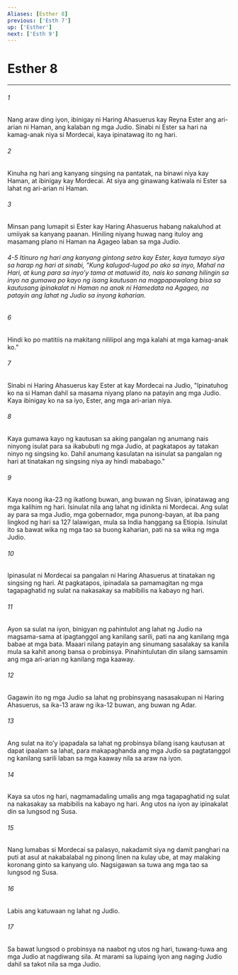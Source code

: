 ```yaml
---
Aliases: [Esther 8]
previous: ['Esth 7']
up: ['Esther']
next: ['Esth 9']
---
```

# Esther 8

***


###### 1 


Nang araw ding iyon, ibinigay ni Haring Ahasuerus kay Reyna Ester ang ari-arian ni Haman, ang kalaban ng mga Judio. Sinabi ni Ester sa hari na kamag-anak niya si Mordecai, kaya ipinatawag ito ng hari. 


###### 2 


Kinuha ng hari ang kanyang singsing na pantatak, na binawi niya kay Haman, at ibinigay kay Mordecai. At siya ang ginawang katiwala ni Ester sa lahat ng ari-arian ni Haman. 


###### 3 


Minsan pang lumapit si Ester kay Haring Ahasuerus habang nakaluhod at umiiyak sa kanyang paanan. Hiniling niyang huwag nang ituloy ang masamang plano ni Haman na Agageo laban sa mga Judio.

###### 4-5 Itinuro ng hari ang kanyang gintong setro kay Ester, kaya tumayo siya sa harap ng hari at sinabi, "Kung kalugod-lugod po ako sa inyo, Mahal na Hari, at kung para sa inyoʼy tama at matuwid ito, nais ko sanang hilingin sa inyo na gumawa po kayo ng isang kautusan na magpapawalang bisa sa kautusang ipinakalat ni Haman na anak ni Hamedata na Agageo, na patayin ang lahat ng Judio sa inyong kaharian. 


###### 6 


Hindi ko po matitiis na makitang nililipol ang mga kalahi at mga kamag-anak ko." 


###### 7 


Sinabi ni Haring Ahasuerus kay Ester at kay Mordecai na Judio, "Ipinatuhog ko na si Haman dahil sa masama niyang plano na patayin ang mga Judio. Kaya ibinigay ko na sa iyo, Ester, ang mga ari-arian niya. 


###### 8 


Kaya gumawa kayo ng kautusan sa aking pangalan ng anumang nais ninyong isulat para sa ikabubuti ng mga Judio, at pagkatapos ay tatakan ninyo ng singsing ko. Dahil anumang kasulatan na isinulat sa pangalan ng hari at tinatakan ng singsing niya ay hindi mababago." 


###### 9 


Kaya noong ika-23 ng ikatlong buwan, ang buwan ng Sivan, ipinatawag ang mga kalihim ng hari. Isinulat nila ang lahat ng idinikta ni Mordecai. Ang sulat ay para sa mga Judio, mga gobernador, mga punong-bayan, at iba pang lingkod ng hari sa 127 lalawigan, mula sa India hanggang sa Etiopia. Isinulat ito sa bawat wika ng mga tao sa buong kaharian, pati na sa wika ng mga Judio. 


###### 10 


Ipinasulat ni Mordecai sa pangalan ni Haring Ahasuerus at tinatakan ng singsing ng hari. At pagkatapos, ipinadala sa pamamagitan ng mga tagapaghatid ng sulat na nakasakay sa mabibilis na kabayo ng hari. 


###### 11 


Ayon sa sulat na iyon, binigyan ng pahintulot ang lahat ng Judio na magsama-sama at ipagtanggol ang kanilang sarili, pati na ang kanilang mga babae at mga bata. Maaari nilang patayin ang sinumang sasalakay sa kanila mula sa kahit anong bansa o probinsya. Pinahintulutan din silang samsamin ang mga ari-arian ng kanilang mga kaaway. 


###### 12 


Gagawin ito ng mga Judio sa lahat ng probinsyang nasasakupan ni Haring Ahasuerus, sa ika-13 araw ng ika-12 buwan, ang buwan ng Adar. 


###### 13 


Ang sulat na itoʼy ipapadala sa lahat ng probinsya bilang isang kautusan at dapat ipaalam sa lahat, para makapaghanda ang mga Judio sa pagtatanggol ng kanilang sarili laban sa mga kaaway nila sa araw na iyon. 


###### 14 


Kaya sa utos ng hari, nagmamadaling umalis ang mga tagapaghatid ng sulat na nakasakay sa mabibilis na kabayo ng hari. Ang utos na iyon ay ipinakalat din sa lungsod ng Susa. 


###### 15 


Nang lumabas si Mordecai sa palasyo, nakadamit siya ng damit panghari na puti at asul at nakabalabal ng pinong linen na kulay ube, at may malaking koronang ginto sa kanyang ulo. Nagsigawan sa tuwa ang mga tao sa lungsod ng Susa. 


###### 16 


Labis ang katuwaan ng lahat ng Judio. 


###### 17 


Sa bawat lungsod o probinsya na naabot ng utos ng hari, tuwang-tuwa ang mga Judio at nagdiwang sila. At marami sa lupaing iyon ang naging Judio dahil sa takot nila sa mga Judio.

